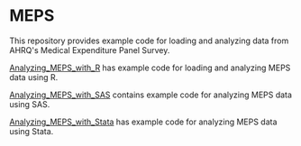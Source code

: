# MEPS
This repository provides example code for loading and analyzing data from AHRQ's Medical Expenditure Panel Survey.

[Analyzing_MEPS_with_R](Analyzing_MEPS_with_R) has example code for loading and analyzing MEPS data using R.

[Analyzing_MEPS_with_SAS](Analyzing_MEPS_with_SAS) contains example code for analyzing MEPS data using SAS.

[Analyzing_MEPS_with_Stata](Analyzing_MEPS_with_Stata) has example code for analyzing MEPS data using Stata.